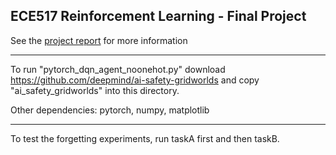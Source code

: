 
## ECE517 Reinforcement Learning - Final Project


See the [project report](https://cnedwards.github.io/files/Final_Project_Report_Edwards_Mathis.pdf) for more information

___

To run "pytorch_dqn_agent_noonehot.py" download https://github.com/deepmind/ai-safety-gridworlds and copy "ai_safety_gridworlds" into this directory.

Other dependencies: pytorch, numpy, matplotlib

___

To test the forgetting experiments, run taskA first and then taskB. 